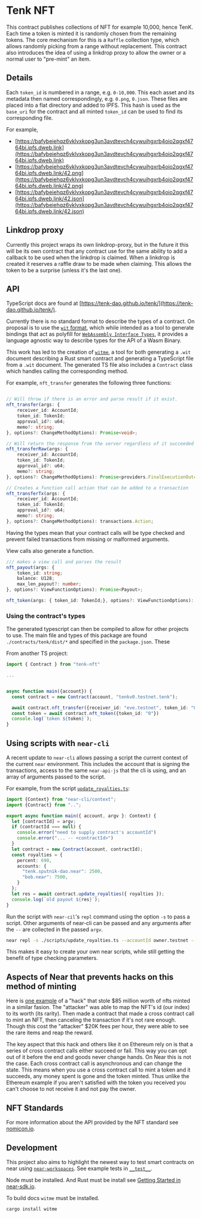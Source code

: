 # Tenk NFT

This contract publishes collections of NFT for example 10,000, hence TenK.  Each time a token is minted it is randomly chosen from the remaining tokens. The core mechanism for this is a `Raffle` collection type, which allows randomly picking from a range without replacement. This contract also introduces the idea of using a linkdrop proxy to allow the owner or a normal user to "pre-mint" an item.

## Details

Each `token_id` is numbered in a range, e.g. `0-10,000`.  This each asset and its metadata then named correspondingly, e.g. `0.png`, `0.json`. These files are placed into a flat directory and added to IPFS.  This hash is used as the `base_uri` for the contract and all minted `token_id` can be used to find its corresponding file.

For example,

- [https://bafybeiehqz6vklvxkopg3un3avdtevch4cywuihgxrb4oio2qgxf4764bi.ipfs.dweb.link](https://bafybeiehqz6vklvxkopg3un3avdtevch4cywuihgxrb4oio2qgxf4764bi.ipfs.dweb.link)
- [https://bafybeiehqz6vklvxkopg3un3avdtevch4cywuihgxrb4oio2qgxf4764bi.ipfs.dweb.link/42.png](https://bafybeiehqz6vklvxkopg3un3avdtevch4cywuihgxrb4oio2qgxf4764bi.ipfs.dweb.link/42.png)
- [https://bafybeiehqz6vklvxkopg3un3avdtevch4cywuihgxrb4oio2qgxf4764bi.ipfs.dweb.link/42.json](https://bafybeiehqz6vklvxkopg3un3avdtevch4cywuihgxrb4oio2qgxf4764bi.ipfs.dweb.link/42.json)

## Linkdrop proxy

Currently this project wraps its own linkdrop-proxy, but in the future it this will be its own contract that any contract use for the same ability to add a callback to be used when the linkdrop is claimed. When a linkdrop is created it reserves a raffle draw to be made when claiming. This allows the token to be a surprise (unless it's the last one).


## API

TypeScript docs are found at [https://tenk-dao.github.io/tenk/](https://tenk-dao.github.io/tenk/).

Currently there is no standard format to describe the types of a contract. On proposal is to use the [`wit` format](https://github.com/bytecodealliance/wit-bindgen/blob/main/WIT.md),
which while intended as a tool to generate bindings that act as polyfill for [`WebAssembly Interface Types`](https://github.com/WebAssembly/interface-types), it provides a language agnostic
way to describe types for the API of a Wasm Binary.

This work has led to the creation of [`witme`](https://github.com/ahalabs/witme), a tool for both generating a `.wit` document describing a Rust smart contract and generating a TypeScript file
from a `.wit` document.  The generated TS file also includes a `Contract` class which handles calling the corresponding method.

For example, `nft_transfer` generates the following three functions:

```typescript

// Will throw if there is an error and parse result if it exist.
nft_transfer(args: {
    receiver_id: AccountId;
    token_id: TokenId;
    approval_id?: u64;
    memo?: string;
}, options?: ChangeMethodOptions): Promise<void>;

// Will return the response from the server regardless of it succeeded
nft_transferRaw(args: {
    receiver_id: AccountId;
    token_id: TokenId;
    approval_id?: u64;
    memo?: string;
}, options?: ChangeMethodOptions): Promise<providers.FinalExecutionOutcome>;

// Creates a function call action that can be added to a transaction
nft_transferTx(args: {
    receiver_id: AccountId;
    token_id: TokenId;
    approval_id?: u64;
    memo?: string;
}, options?: ChangeMethodOptions): transactions.Action;
```

Having the types mean that your contract calls will be type checked and prevent failed transactions from missing or malformed arguments.

View calls also generate a function.

```typescript
/// makes a view call and parses the result
nft_payout(args: {
    token_id: string;
    balance: U128;
    max_len_payout?: number;
}, options?: ViewFunctionOptions): Promise<Payout>;

nft_token(args: { token_id: TokenId;}, options?: ViewFunctionOptions): Promise<Token | null>;
```


### Using the contract's types

The generated typescript can then be compiled to allow for other projects to use.  The main file and types of this package are found `./contracts/tenk/dist/*`
and specified in the `package.json`. These


From another TS project:

```ts
import { Contract } from "tenk-nft"

...


async function main({account}) {
  const contract = new Contract(account, "tenkv0.testnet.tenk");

  await contract.nft_transfer({receiver_id: "eve.testnet", token_id: "0"});
  const token = await contract.nft_token({token_id: "0"})
  console.log(`token ${token}`);
}
```

## Using scripts with `near-cli`

A recent update to `near-cli` allows passing a script the current context of the current `near` environment. This includes the account that is signing the transactions, access to the same `near-api-js` that the cli is using, and an array of arguments passed to the script.

For example, from the script [`update_royalties.ts`](./scripts/update_royalties.ts):

```typescript
import {Context} from "near-cli/context";
import {Contract} from "..";

export async function main({ account, argv }: Context) {
  let [contractId] = argv;
  if (contractId === null) {
    console.error("need to supply contract's accountId")
    console.error("... -- <contractId>")
  }
  let contract = new Contract(account, contractId);
  const royalties = {
    percent: 690,
    accounts: {
      "tenk.sputnik-dao.near": 2500,
      "bob.near": 7500,
    }
  };
  let res = await contract.update_royalties({ royalties });
  console.log(`old payout ${res}`);
}
```

Run the script with `near-cil`'s `repl` command using the option `-s` to pass a script.  Other arguments of near-cli can be passed 
and any arguments after the `--` are collected in the passed `argv`.

```bash
near repl -s ./scripts/update_royalties.ts --accountId owner.testnet -- contract.testnet
```

This makes it easy to create your own near scripts, while still getting the benefit of type checking parameters.

## Aspects of Near that prevents hacks on this method of minting

Here is [one example](https://cointelegraph.com/news/85-million-meebits-nft-project-exploited-attacker-nabs-700-000-collectible) of a "hack" that stole $85 million worth of nfts minted in a similar fasion. The "attacker" was able to map the NFT's id (our index) to its worth (its rarity). Then made a contract that made a cross contract call to mint an NFT, then canceling the transaction if it's not rare enough.  Though this cost the "attacker" $20K fees per hour, they were able to see the rare items and reap the reward.

The key aspect that this hack and others like it on Ethereum rely on is that a series of cross contract calls either succeed or fail. This way you can opt out of it before the end and goods never change hands.  On Near this is not the case.  Each cross contract call is asynchronous and can change the state.  This means when you use a cross contract call to mint a token and it succeeds, any money spent is gone and the token minted. Thus unlike the Ethereum example if you aren't satisfied with the token you received you can't choose to not receive it and not pay the owner.


## NFT Standards

For more information about the API provided by the NFT standard see [nomicon.io](https://nomicon.io/Standards/NonFungibleToken).


## Development

This project also aims to highlight the newest way to test smart contracts on near using [`near-workspaces`](https://github.com/near/workspaces-js).  See example tests in [`__test__`](./__test__).

Node must be installed. And Rust must be install see [Getting Started in near-sdk.io](https://www.near-sdk.io/).

To build docs `witme` must be installed.

```bash
cargo install witme
```
